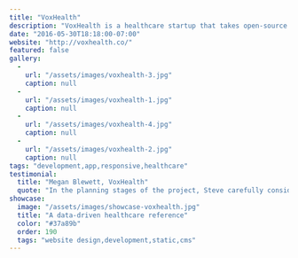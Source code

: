```yaml
---
title: "VoxHealth"
description: "VoxHealth is a healthcare startup that takes open-source data from the CDC, visualizes it, and combines the information with personal stories of people living with different healthcare conditions. I designed and developed a responsive marketing site and web application based on their existing PHP framework."
date: "2016-05-30T18:18:00-07:00"
website: "http://voxhealth.co/"
featured: false
gallery:
  -
    url: "/assets/images/voxhealth-3.jpg"
    caption: null
  -
    url: "/assets/images/voxhealth-1.jpg"
    caption: null
  -
    url: "/assets/images/voxhealth-4.jpg"
    caption: null
  -
    url: "/assets/images/voxhealth-2.jpg"
    caption: null
tags: "development,app,responsive,healthcare"
testimonial:
  title: "Megan Blewett, VoxHealth"
  quote: "In the planning stages of the project, Steve carefully considered our design criteria and provided helpful and honest feedback. He then implemented our changes in a short period of time. Now we regularly receive compliments on the site’s design."
showcase:
  image: "/assets/images/showcase-voxhealth.jpg"
  title: "A data-driven healthcare reference"
  color: "#37a89b"
  order: 190
  tags: "website design,development,static,cms"
---
```


